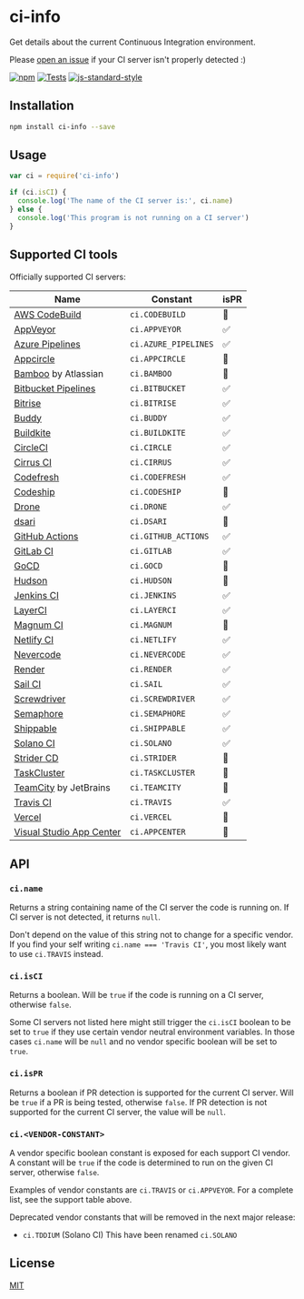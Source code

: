 # ci-info

Get details about the current Continuous Integration environment.

Please [open an
issue](https://github.com/watson/ci-info/issues/new?template=ci-server-not-detected.md)
if your CI server isn't properly detected :)

[![npm](https://img.shields.io/npm/v/ci-info.svg)](https://www.npmjs.com/package/ci-info)
[![Tests](https://github.com/watson/ci-info/workflows/Tests/badge.svg)](https://github.com/watson/ci-info/actions)
[![js-standard-style](https://img.shields.io/badge/code%20style-standard-brightgreen.svg?style=flat)](https://github.com/feross/standard)

## Installation

```bash
npm install ci-info --save
```

## Usage

```js
var ci = require('ci-info')

if (ci.isCI) {
  console.log('The name of the CI server is:', ci.name)
} else {
  console.log('This program is not running on a CI server')
}
```

## Supported CI tools

Officially supported CI servers:

| Name                                                                            | Constant             | isPR |
| ------------------------------------------------------------------------------- | -------------------- | ---- |
| [AWS CodeBuild](https://aws.amazon.com/codebuild/)                              | `ci.CODEBUILD`       | 🚫   |
| [AppVeyor](http://www.appveyor.com)                                             | `ci.APPVEYOR`        | ✅   |
| [Azure Pipelines](https://azure.microsoft.com/en-us/services/devops/pipelines/) | `ci.AZURE_PIPELINES` | ✅   |
| [Appcircle](https://appcircle.io/)                                              | `ci.APPCIRCLE`       | 🚫   |
| [Bamboo](https://www.atlassian.com/software/bamboo) by Atlassian                | `ci.BAMBOO`          | 🚫   |
| [Bitbucket Pipelines](https://bitbucket.org/product/features/pipelines)         | `ci.BITBUCKET`       | ✅   |
| [Bitrise](https://www.bitrise.io/)                                              | `ci.BITRISE`         | ✅   |
| [Buddy](https://buddy.works/)                                                   | `ci.BUDDY`           | ✅   |
| [Buildkite](https://buildkite.com)                                              | `ci.BUILDKITE`       | ✅   |
| [CircleCI](http://circleci.com)                                                 | `ci.CIRCLE`          | ✅   |
| [Cirrus CI](https://cirrus-ci.org)                                              | `ci.CIRRUS`          | ✅   |
| [Codefresh](https://codefresh.io/)                                              | `ci.CODEFRESH`       | ✅   |
| [Codeship](https://codeship.com)                                                | `ci.CODESHIP`        | 🚫   |
| [Drone](https://drone.io)                                                       | `ci.DRONE`           | ✅   |
| [dsari](https://github.com/rfinnie/dsari)                                       | `ci.DSARI`           | 🚫   |
| [GitHub Actions](https://github.com/features/actions/)                          | `ci.GITHUB_ACTIONS`  | ✅   |
| [GitLab CI](https://about.gitlab.com/gitlab-ci/)                                | `ci.GITLAB`          | ✅   |
| [GoCD](https://www.go.cd/)                                                      | `ci.GOCD`            | 🚫   |
| [Hudson](http://hudson-ci.org)                                                  | `ci.HUDSON`          | 🚫   |
| [Jenkins CI](https://jenkins-ci.org)                                            | `ci.JENKINS`         | ✅   |
| [LayerCI](https://layerci.com/)                                                 | `ci.LAYERCI`         | ✅   |
| [Magnum CI](https://magnum-ci.com)                                              | `ci.MAGNUM`          | 🚫   |
| [Netlify CI](https://www.netlify.com/)                                          | `ci.NETLIFY`         | ✅   |
| [Nevercode](http://nevercode.io/)                                               | `ci.NEVERCODE`       | ✅   |
| [Render](https://render.com/)                                                   | `ci.RENDER`          | ✅   |
| [Sail CI](https://sail.ci/)                                                     | `ci.SAIL`            | ✅   |
| [Screwdriver](https://screwdriver.cd/)                                          | `ci.SCREWDRIVER`     | ✅   |
| [Semaphore](https://semaphoreci.com)                                            | `ci.SEMAPHORE`       | ✅   |
| [Shippable](https://www.shippable.com/)                                         | `ci.SHIPPABLE`       | ✅   |
| [Solano CI](https://www.solanolabs.com/)                                        | `ci.SOLANO`          | ✅   |
| [Strider CD](https://strider-cd.github.io/)                                     | `ci.STRIDER`         | 🚫   |
| [TaskCluster](http://docs.taskcluster.net)                                      | `ci.TASKCLUSTER`     | 🚫   |
| [TeamCity](https://www.jetbrains.com/teamcity/) by JetBrains                    | `ci.TEAMCITY`        | 🚫   |
| [Travis CI](http://travis-ci.org)                                               | `ci.TRAVIS`          | ✅   |
| [Vercel](https://vercel.com/)                                                   | `ci.VERCEL`          | 🚫   |
| [Visual Studio App Center](https://appcenter.ms/)                               | `ci.APPCENTER`       | 🚫   |

## API

### `ci.name`

Returns a string containing name of the CI server the code is running on.
If CI server is not detected, it returns `null`.

Don't depend on the value of this string not to change for a specific
vendor. If you find your self writing `ci.name === 'Travis CI'`, you
most likely want to use `ci.TRAVIS` instead.

### `ci.isCI`

Returns a boolean. Will be `true` if the code is running on a CI server,
otherwise `false`.

Some CI servers not listed here might still trigger the `ci.isCI`
boolean to be set to `true` if they use certain vendor neutral
environment variables. In those cases `ci.name` will be `null` and no
vendor specific boolean will be set to `true`.

### `ci.isPR`

Returns a boolean if PR detection is supported for the current CI server. Will
be `true` if a PR is being tested, otherwise `false`. If PR detection is
not supported for the current CI server, the value will be `null`.

### `ci.<VENDOR-CONSTANT>`

A vendor specific boolean constant is exposed for each support CI
vendor. A constant will be `true` if the code is determined to run on
the given CI server, otherwise `false`.

Examples of vendor constants are `ci.TRAVIS` or `ci.APPVEYOR`. For a
complete list, see the support table above.

Deprecated vendor constants that will be removed in the next major
release:

- `ci.TDDIUM` (Solano CI) This have been renamed `ci.SOLANO`

## License

[MIT](LICENSE)
